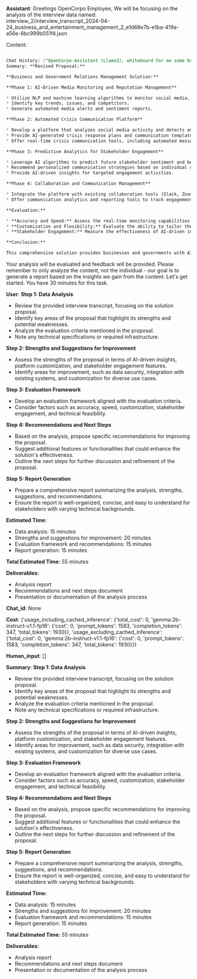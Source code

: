 **Assistant**: Greetings OpenCorpo Employee, We will be focusing on the analysis of the interview data named: interview_2/interview_transcript_2024-04-24_business_and_entertainment_management_2_e1d68e7b-e1ba-419a-a56e-8bc999b051f4.json 


 Content: 

 ```md

 Chat History: ["OpenCorpo-Assistant (Llama3), whiteboard for me some business and entertainment management. Propose a solution for business and government relations. I will evaluate your answers and give my feedback, then propose a problem to you. You will answer and I will evaluate. Let's now begin. You have 30 minutes.", '**Solution for Business and Government Relations:**\n\n**1. AI-Driven Media Monitoring and Reputation Management:**\n\n* Utilize natural language processing (NLP) and machine learning algorithms to monitor industry mentions, social media, and news sources.\n* Identify key trends, issues, and competitors.\n* Generate customized reports and dashboards for stakeholders.\n\n**2. Automated Crisis Communication Platform:**\n\n* Develop a platform that analyzes social media activity and detects emerging risks or crises.\n* Provide real-time crisis response and communication automation tools.\n* Train AI models to generate targeted messages and engage with followers in a crisis situation.\n\n**3. Predictive Analytics for Stakeholder Engagement:**\n\n* Leverage AI algorithms to predict future stakeholder sentiment and behavior.\n* Identify high-risk individuals or groups.\n* Recommend tailored communication strategies based on stakeholder insights.\n\n**Problem to Evaluate:**\n\nDevelop an AI-powered solution that enables real-time, proactive monitoring and communication across various platforms, including social media, corporate websites, and government channels. The solution should provide insights, automate tasks, and foster better stakeholder engagement, ultimately improving business and government relations outcomes.', "**Evaluating the Solution:**\n\nYour proposed solution for Business and Government Relations is comprehensive and innovative. It addresses key areas such as media monitoring, crisis communication, and predictive analytics for stakeholder engagement.\n\nHere are some strengths and suggestions for improvement:\n\n**Strengths:**\n\n1. **AI-driven approach**: Your solution leverages AI algorithms to analyze vast amounts of data, provide insights, and automate tasks.\n2. **Holistic perspective**: You've considered multiple platforms (social media, corporate websites, government channels) and stakeholders, ensuring a comprehensive understanding of the landscape.\n3. **Real-time monitoring and response**: The automated crisis communication platform is an excellent feature, enabling swift responses to emerging crises.\n\n**Suggestions for Improvement:**\n\n1. **Integration with existing systems**: Ensure seamless integration with current business and government systems to minimize disruptions and maximize efficiency.\n2. **Customization and flexibility**: Develop the solution to cater to diverse industries, businesses, and governments by providing customizable dashboards and reporting options.\n3. **Data security and ethics**: Emphasize the importance of data protection and transparency in your AI-driven approach, ensuring compliance with relevant regulations and maintaining stakeholder trust.\n\n**Next Steps:**\n\nI'd like you to refine your solution by addressing these suggestions and exploring additional areas such as:\n\n1. **Influencer identification**: Develop a feature that identifies key influencers within specific industries or government sectors, enabling targeted communication strategies.\n2. **Sentiment analysis for regulatory compliance**: Integrate sentiment analysis capabilities to help businesses and governments stay compliant with regulatory requirements.\n\nPlease revise your proposal based on these suggestions and insights, and we'll discuss the revised solution further.", '**Revised Proposal:**\n\n**Business and Government Relations Management Solution:**\n\n**Phase 1: AI-Driven Media Monitoring and Reputation Management**\n\n* Utilize NLP and machine learning algorithms to monitor social media, corporate websites, and industry publications.\n* Identify key trends, issues, and competitors.\n* Generate automated media alerts and sentiment reports.\n\n**Phase 2: Automated Crisis Communication Platform**\n\n* Develop a platform that analyzes social media activity and detects emerging risks.\n* Provide AI-generated crisis response plans and communication templates.\n* Offer real-time crisis communication tools, including automated messaging and social media monitoring.\n\n**Phase 3: Predictive Analytics for Stakeholder Engagement**\n\n* Leverage AI algorithms to predict future stakeholder sentiment and behavior.\n* Recommend personalized communication strategies based on individual stakeholder profiles.\n* Provide AI-driven insights for targeted engagement activities.\n\n**Phase 4: Collaboration and Communication Management**\n\n* Integrate the platform with existing collaboration tools (Slack, Zoom) for seamless communication.\n* Offer communication analytics and reporting tools to track engagement metrics.\n\n**Evaluation:**\n\n* **Accuracy and Speed:** Assess the real-time monitoring capabilities and the responsiveness of the crisis communication platform.\n* **Customization and Flexibility:** Evaluate the ability to tailor the solution to diverse industries and government structures.\n* **Stakeholder Engagement:** Measure the effectiveness of AI-driven insights in improving stakeholder sentiment and building trust.\n\n**Conclusion:**\n\nThis comprehensive solution provides businesses and governments with AI-driven tools to enhance their communication strategies, mitigate risks, and foster stakeholder engagement. By leveraging the power of AI, we can improve decision-making, optimize resource allocation, and achieve greater business and societal impact.'] 
 Summary: **Revised Proposal:**

**Business and Government Relations Management Solution:**

**Phase 1: AI-Driven Media Monitoring and Reputation Management**

* Utilize NLP and machine learning algorithms to monitor social media, corporate websites, and industry publications.
* Identify key trends, issues, and competitors.
* Generate automated media alerts and sentiment reports.

**Phase 2: Automated Crisis Communication Platform**

* Develop a platform that analyzes social media activity and detects emerging risks.
* Provide AI-generated crisis response plans and communication templates.
* Offer real-time crisis communication tools, including automated messaging and social media monitoring.

**Phase 3: Predictive Analytics for Stakeholder Engagement**

* Leverage AI algorithms to predict future stakeholder sentiment and behavior.
* Recommend personalized communication strategies based on individual stakeholder profiles.
* Provide AI-driven insights for targeted engagement activities.

**Phase 4: Collaboration and Communication Management**

* Integrate the platform with existing collaboration tools (Slack, Zoom) for seamless communication.
* Offer communication analytics and reporting tools to track engagement metrics.

**Evaluation:**

* **Accuracy and Speed:** Assess the real-time monitoring capabilities and the responsiveness of the crisis communication platform.
* **Customization and Flexibility:** Evaluate the ability to tailor the solution to diverse industries and government structures.
* **Stakeholder Engagement:** Measure the effectiveness of AI-driven insights in improving stakeholder sentiment and building trust.

**Conclusion:**

This comprehensive solution provides businesses and governments with AI-driven tools to enhance their communication strategies, mitigate risks, and foster stakeholder engagement. By leveraging the power of AI, we can improve decision-making, optimize resource allocation, and achieve greater business and societal impact. 
``` 


 Your analysis will be evaluated and feedback will be provided. Please remember to only analyze the content, not the individual - our goal is to generate a report based on the insights we gain from the content. Let's get started. You have 30 minutes for this task.

**User**: **Step 1: Data Analysis**

* Review the provided interview transcript, focusing on the solution proposal.
* Identify key areas of the proposal that highlight its strengths and potential weaknesses.
* Analyze the evaluation criteria mentioned in the proposal.
* Note any technical specifications or required infrastructure.

**Step 2: Strengths and Suggestions for Improvement**

* Assess the strengths of the proposal in terms of AI-driven insights, platform customization, and stakeholder engagement features.
* Identify areas for improvement, such as data security, integration with existing systems, and customization for diverse use cases.

**Step 3: Evaluation Framework**

* Develop an evaluation framework aligned with the evaluation criteria.
* Consider factors such as accuracy, speed, customization, stakeholder engagement, and technical feasibility.

**Step 4: Recommendations and Next Steps**

* Based on the analysis, propose specific recommendations for improving the proposal.
* Suggest additional features or functionalities that could enhance the solution's effectiveness.
* Outline the next steps for further discussion and refinement of the proposal.

**Step 5: Report Generation**

* Prepare a comprehensive report summarizing the analysis, strengths, suggestions, and recommendations.
* Ensure the report is well-organized, concise, and easy to understand for stakeholders with varying technical backgrounds.

**Estimated Time:**

* Data analysis: 15 minutes
* Strengths and suggestions for improvement: 20 minutes
* Evaluation framework and recommendations: 15 minutes
* Report generation: 15 minutes

**Total Estimated Time:** 55 minutes

**Deliverables:**

* Analysis report
* Recommendations and next steps document
* Presentation or documentation of the analysis process

**Chat_id**: None

**Cost**: {'usage_including_cached_inference': {'total_cost': 0, 'gemma:2b-instruct-v1.1-fp16': {'cost': 0, 'prompt_tokens': 1583, 'completion_tokens': 347, 'total_tokens': 1930}}, 'usage_excluding_cached_inference': {'total_cost': 0, 'gemma:2b-instruct-v1.1-fp16': {'cost': 0, 'prompt_tokens': 1583, 'completion_tokens': 347, 'total_tokens': 1930}}}

**Human_input**: []

**Summary**: **Step 1: Data Analysis**

* Review the provided interview transcript, focusing on the solution proposal.
* Identify key areas of the proposal that highlight its strengths and potential weaknesses.
* Analyze the evaluation criteria mentioned in the proposal.
* Note any technical specifications or required infrastructure.

**Step 2: Strengths and Suggestions for Improvement**

* Assess the strengths of the proposal in terms of AI-driven insights, platform customization, and stakeholder engagement features.
* Identify areas for improvement, such as data security, integration with existing systems, and customization for diverse use cases.

**Step 3: Evaluation Framework**

* Develop an evaluation framework aligned with the evaluation criteria.
* Consider factors such as accuracy, speed, customization, stakeholder engagement, and technical feasibility.

**Step 4: Recommendations and Next Steps**

* Based on the analysis, propose specific recommendations for improving the proposal.
* Suggest additional features or functionalities that could enhance the solution's effectiveness.
* Outline the next steps for further discussion and refinement of the proposal.

**Step 5: Report Generation**

* Prepare a comprehensive report summarizing the analysis, strengths, suggestions, and recommendations.
* Ensure the report is well-organized, concise, and easy to understand for stakeholders with varying technical backgrounds.

**Estimated Time:**

* Data analysis: 15 minutes
* Strengths and suggestions for improvement: 20 minutes
* Evaluation framework and recommendations: 15 minutes
* Report generation: 15 minutes

**Total Estimated Time:** 55 minutes

**Deliverables:**

* Analysis report
* Recommendations and next steps document
* Presentation or documentation of the analysis process

